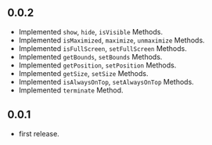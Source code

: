 ## 0.0.2

- Implemented `show`, `hide`, `isVisible` Methods.
- Implemented `isMaximized`, `maximize`, `unmaximize` Methods.
- Implemented `isFullScreen`, `setFullScreen` Methods.
- Implemented `getBounds`, `setBounds` Methods.
- Implemented `getPosition`, `setPosition` Methods.
- Implemented `getSize`, `setSize` Methods.
- Implemented `isAlwaysOnTop`, `setAlwaysOnTop` Methods.
- Implemented `terminate` Method.

## 0.0.1

- first release.
